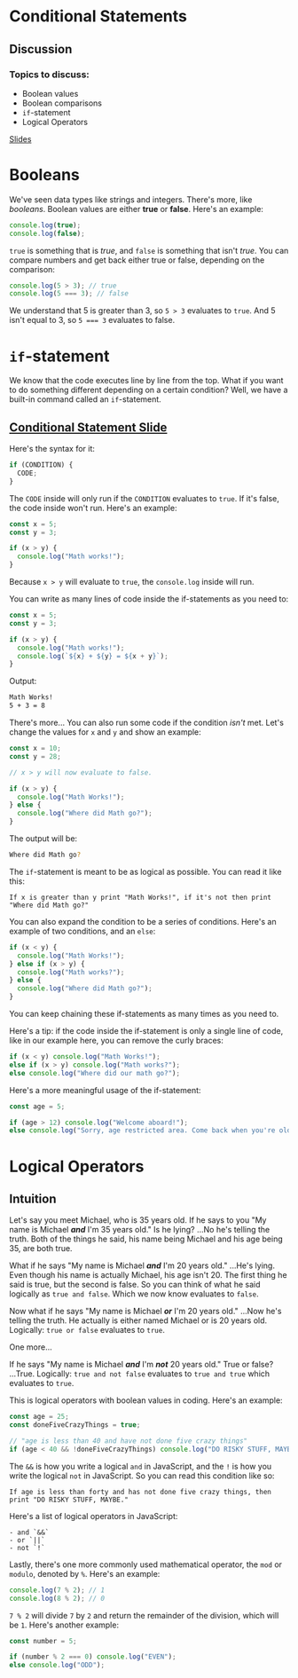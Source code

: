# Conditional Statements

## Discussion

### Topics to discuss:

- Boolean values
- Boolean comparisons
- `if`-statement
- Logical Operators

[Slides](https://docs.google.com/presentation/d/1M83Fc6cOUwKglqaLR02XVjVhyNppJHMxqHFx5K1D0Jk/edit?usp=sharing)

# Booleans

We've seen data types like strings and integers. There's more, like _booleans_. Boolean values are either **true** or **false**. Here's an example:

```javascript
console.log(true);
console.log(false);
```

`true` is something that is _true_, and `false` is something that isn't _true_. You can compare numbers and get back either true or false, depending on the comparison:

```javascript
console.log(5 > 3); // true
console.log(5 === 3); // false
```

We understand that 5 is greater than 3, so `5 > 3` evaluates to `true`. And 5 isn't equal to 3, so `5 === 3` evaluates to false.

# `if`-statement

We know that the code executes line by line from the top. What if you want to do something different depending on a certain condition? Well, we have a built-in command called an `if`-statement.

## [Conditional Statement Slide](https://docs.google.com/presentation/d/1P8MPXUktK_viz0AO2Vqu4WKPrCiWLh7CGbiKrTztLcU/edit#slide=id.g44b02ef8a3_0_213)

Here's the syntax for it:

```javascript
if (CONDITION) {
  CODE;
}
```

The `CODE` inside will only run if the `CONDITION` evaluates to `true`. If it's false, the code inside won't run. Here's an example:

```javascript
const x = 5;
const y = 3;

if (x > y) {
  console.log("Math works!");
}
```

Because `x > y` will evaluate to `true`, the `console.log` inside will run.

You can write as many lines of code inside the if-statements as you need to:

```javascript
const x = 5;
const y = 3;

if (x > y) {
  console.log("Math works!");
  console.log(`${x} + ${y} = ${x + y}`);
}
```

Output:

```bash
Math Works!
5 + 3 = 8
```

There's more... You can also run some code if the condition _isn't_ met. Let's change the values for `x` and `y` and show an example:

```javascript
const x = 10;
const y = 28;

// x > y will now evaluate to false.

if (x > y) {
  console.log("Math Works!");
} else {
  console.log("Where did Math go?");
}
```

The output will be:

```bash
Where did Math go?
```

The `if`-statement is meant to be as logical as possible. You can read it like this:

```
If x is greater than y print "Math Works!", if it's not then print "Where did Math go?"
```

You can also expand the condition to be a series of conditions. Here's an example of two conditions, and an `else`:

```javascript
if (x < y) {
  console.log("Math Works!");
} else if (x > y) {
  console.log("Math works?");
} else {
  console.log("Where did Math go?");
}
```

You can keep chaining these if-statements as many times as you need to.

Here's a tip: if the code inside the if-statement is only a single line of code, like in our example here, you can remove the curly braces:

```javascript
if (x < y) console.log("Math Works!");
else if (x > y) console.log("Math works?");
else console.log("Where did our math go?");
```

Here's a more meaningful usage of the if-statement:

```javascript
const age = 5;

if (age > 12) console.log("Welcome aboard!");
else console.log("Sorry, age restricted area. Come back when you're older.");
```

# Logical Operators

## Intuition

Let's say you meet Michael, who is 35 years old. If he says to you "My name is Michael **_and_** I'm 35 years old." Is he lying? ...No he's telling the truth. Both of the things he said, his name being Michael and his age being 35, are both true.

What if he says "My name is Michael **_and_** I'm 20 years old." ...He's lying. Even though his name is actually Michael, his age isn't 20. The first thing he said is true, but the second is false. So you can think of what he said logically as `true and false`. Which we now know evaluates to `false`.

Now what if he says "My name is Michael **_or_** I'm 20 years old." ...Now he's telling the truth. He actually is either named Michael or is 20 years old. Logically: `true or false` evaluates to `true`.

One more...

If he says "My name is Michael **_and_** I'm **_not_** 20 years old." True or false? ...True. Logically: `true and not false` evaluates to `true and true` which evaluates to `true`.

This is logical operators with boolean values in coding. Here's an example:

```javascript
const age = 25;
const doneFiveCrazyThings = true;

// "age is less than 40 and have not done five crazy things"
if (age < 40 && !doneFiveCrazyThings) console.log("DO RISKY STUFF, MAYBE.");
```

The `&&` is how you write a logical `and` in JavaScript, and the `!` is how you write the logical `not` in JavaScript. So you can read this condition like so:

```
If age is less than forty and has not done five crazy things, then print "DO RISKY STUFF, MAYBE."
```

Here's a list of logical operators in JavaScript:

```
- and `&&`
- or `||`
- not `!`
```

Lastly, there's one more commonly used mathematical operator, the `mod` or `modulo`, denoted by `%`. Here's an example:

```javascript
console.log(7 % 2); // 1
console.log(8 % 2); // 0
```

`7 % 2` will divide `7` by `2` and return the remainder of the division, which will be `1`. Here's another example:

```javascript
const number = 5;

if (number % 2 === 0) console.log("EVEN");
else console.log("ODD");
```
